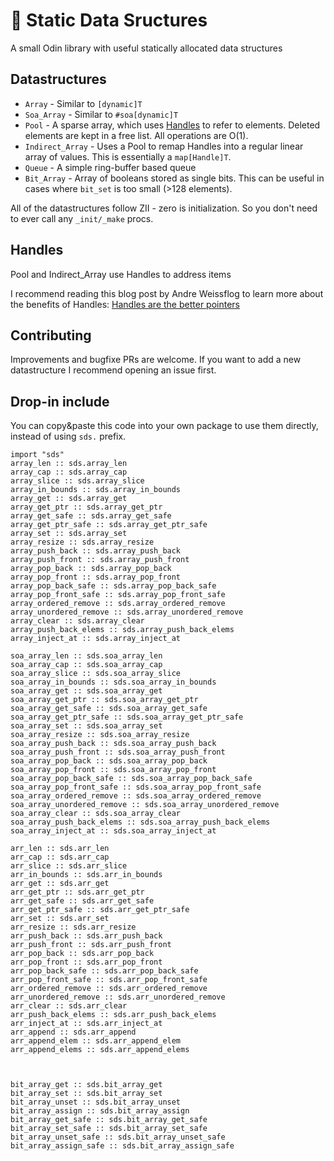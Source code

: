 # 🧊 Static Data Sructures
A small Odin library with useful statically allocated data structures

## Datastructures
- `Array` - Similar to `[dynamic]T`
- `Soa_Array` - Similar to `#soa[dynamic]T`
- `Pool` - A sparse array, which uses [Handles](#handles) to refer to elements. Deleted elements are kept in a free list. All operations are O(1).
- `Indirect_Array` - Uses a Pool to remap Handles into a regular linear array of values. This is essentially a `map[Handle]T`.
- `Queue` - A simple ring-buffer based queue
- `Bit_Array` - Array of booleans stored as single bits. This can be useful in cases where `bit_set` is too small (>128 elements).

All of the datastructures follow ZII - zero is initialization. So you don't need to ever call any `_init/_make` procs.

## Handles
Pool and Indirect_Array use Handles to address items

I recommend reading this blog post by Andre Weissflog to learn more about the benefits of Handles: [Handles are the better pointers](https://floooh.github.io/2018/06/17/handles-vs-pointers.html)


## Contributing
Improvements and bugfixe PRs are welcome. If you want to add a new datastructure I recommend opening an issue first.

## Drop-in include
You can copy&paste this code into your own package to use them directly, instead of using `sds.` prefix.
```odin
import "sds"
array_len :: sds.array_len
array_cap :: sds.array_cap
array_slice :: sds.array_slice
array_in_bounds :: sds.array_in_bounds
array_get :: sds.array_get
array_get_ptr :: sds.array_get_ptr
array_get_safe :: sds.array_get_safe
array_get_ptr_safe :: sds.array_get_ptr_safe
array_set :: sds.array_set
array_resize :: sds.array_resize
array_push_back :: sds.array_push_back
array_push_front :: sds.array_push_front
array_pop_back :: sds.array_pop_back
array_pop_front :: sds.array_pop_front
array_pop_back_safe :: sds.array_pop_back_safe
array_pop_front_safe :: sds.array_pop_front_safe
array_ordered_remove :: sds.array_ordered_remove
array_unordered_remove :: sds.array_unordered_remove
array_clear :: sds.array_clear
array_push_back_elems :: sds.array_push_back_elems
array_inject_at :: sds.array_inject_at

soa_array_len :: sds.soa_array_len
soa_array_cap :: sds.soa_array_cap
soa_array_slice :: sds.soa_array_slice
soa_array_in_bounds :: sds.soa_array_in_bounds
soa_array_get :: sds.soa_array_get
soa_array_get_ptr :: sds.soa_array_get_ptr
soa_array_get_safe :: sds.soa_array_get_safe
soa_array_get_ptr_safe :: sds.soa_array_get_ptr_safe
soa_array_set :: sds.soa_array_set
soa_array_resize :: sds.soa_array_resize
soa_array_push_back :: sds.soa_array_push_back
soa_array_push_front :: sds.soa_array_push_front
soa_array_pop_back :: sds.soa_array_pop_back
soa_array_pop_front :: sds.soa_array_pop_front
soa_array_pop_back_safe :: sds.soa_array_pop_back_safe
soa_array_pop_front_safe :: sds.soa_array_pop_front_safe
soa_array_ordered_remove :: sds.soa_array_ordered_remove
soa_array_unordered_remove :: sds.soa_array_unordered_remove
soa_array_clear :: sds.soa_array_clear
soa_array_push_back_elems :: sds.soa_array_push_back_elems
soa_array_inject_at :: sds.soa_array_inject_at

arr_len :: sds.arr_len
arr_cap :: sds.arr_cap
arr_slice :: sds.arr_slice
arr_in_bounds :: sds.arr_in_bounds
arr_get :: sds.arr_get
arr_get_ptr :: sds.arr_get_ptr
arr_get_safe :: sds.arr_get_safe
arr_get_ptr_safe :: sds.arr_get_ptr_safe
arr_set :: sds.arr_set
arr_resize :: sds.arr_resize
arr_push_back :: sds.arr_push_back
arr_push_front :: sds.arr_push_front
arr_pop_back :: sds.arr_pop_back
arr_pop_front :: sds.arr_pop_front
arr_pop_back_safe :: sds.arr_pop_back_safe
arr_pop_front_safe :: sds.arr_pop_front_safe
arr_ordered_remove :: sds.arr_ordered_remove
arr_unordered_remove :: sds.arr_unordered_remove
arr_clear :: sds.arr_clear
arr_push_back_elems :: sds.arr_push_back_elems
arr_inject_at :: sds.arr_inject_at
arr_append :: sds.arr_append
arr_append_elem :: sds.arr_append_elem
arr_append_elems :: sds.arr_append_elems



bit_array_get :: sds.bit_array_get
bit_array_set :: sds.bit_array_set
bit_array_unset :: sds.bit_array_unset
bit_array_assign :: sds.bit_array_assign
bit_array_get_safe :: sds.bit_array_get_safe
bit_array_set_safe :: sds.bit_array_set_safe
bit_array_unset_safe :: sds.bit_array_unset_safe
bit_array_assign_safe :: sds.bit_array_assign_safe
```
